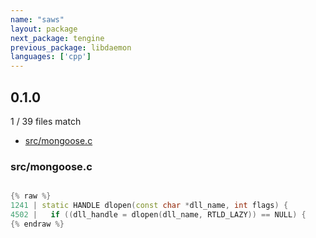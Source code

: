 ```yaml
---
name: "saws"
layout: package
next_package: tengine
previous_package: libdaemon
languages: ['cpp']
---
```

## 0.1.0
1 / 39 files match

 - [src/mongoose.c](#srcmongoosec)

### src/mongoose.c

```cpp

{% raw %}
1241 | static HANDLE dlopen(const char *dll_name, int flags) {
4502 |   if ((dll_handle = dlopen(dll_name, RTLD_LAZY)) == NULL) {
{% endraw %}

```